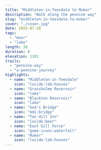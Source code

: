 ```yaml
---
title: "Middleton-in-Teesdale to Muker"
description: "Walk along the pennine way"
slug: "middleton-in-teesdale-to-muker"
cover: "./cover.jpg"
date: 2025-07-28
tags:
  - "moor"
  - "lake"
length: 38
duration: 8
elevation: 1101
trails:
  - "pennine-way"
  - "a-pennine-journey"
highlights:
  - name: "Middleton-in-Teesdale"
    icon: "lucide-lab:houses"
  - name: "Grassholme Reservoir"
    icon: "lake"
  - name: "Blackton Reservoir"
    icon: "lake"
  - name: "God's Bridge"
    icon: "mdi:bridge"
  - name: "Tan Hill Inn"
    icon: "lucide:beer"
  - name: "East Gill Force"
    icon: "game-icons:waterfall"
  - name: "Muker"
    icon: "lucide-lab:houses"
---
```

